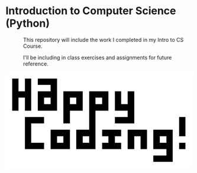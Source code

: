 # Introduction to Computer Science (Python)

<ul>
  <ol>This repository will include the work I completed in my Intro to CS Course.</ol>
  <ol>I'll be including in class exercises and assignments for future reference. </ol>
</ul>



![](happy_coding.png)
